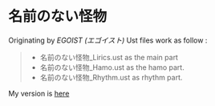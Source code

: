 名前のない怪物
====
Originating by *EGOIST (エゴイスト)*
Ust files work as follow :
> - 名前のない怪物_Lirics.ust as the main part
> - 名前のない怪物_Hamo.ust as the hamo part.
> - 名前のない怪物_Rhythm.ust as rhythm part.

My version is [here](http://www.bilibili.com/video/av2893501/)
